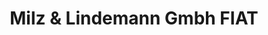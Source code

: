 ---
title: "Milz & Lindemann Gmbh FIAT"
url: /juelich/milz-und-lindemann-gmbh-fiat/
shop: Autowerkstatt
---
